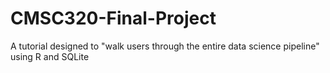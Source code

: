 # CMSC320-Final-Project
A tutorial designed to "walk users through the entire data science pipeline" using R and SQLite
